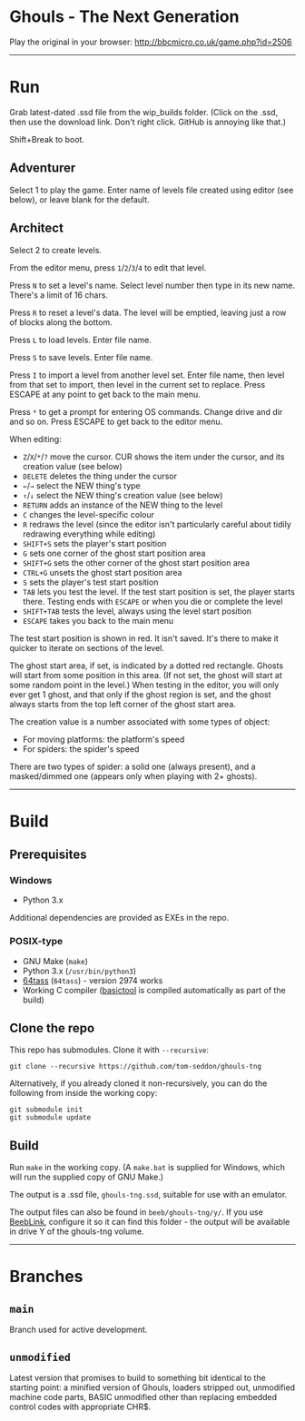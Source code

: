 # Ghouls - The Next Generation

Play the original in your browser: http://bbcmicro.co.uk/game.php?id=2506

----

# Run

Grab latest-dated .ssd file from the wip_builds folder. (Click on the
.ssd, then use the download link. Don't right click. GitHub is
annoying like that.)

Shift+Break to boot.

## Adventurer

Select 1 to play the game. Enter name of levels file created using
editor (see below), or leave blank for the default.

## Architect

Select 2 to create levels.

From the editor menu, press `1`/`2`/`3`/`4` to edit that level.

Press `N` to set a level's name. Select level number then type in its
new name. There's a limit of 16 chars.

Press `R` to reset a level's data. The level will be emptied, leaving
just a row of blocks along the bottom.

Press `L` to load levels. Enter file name.

Press `S` to save levels. Enter file name.

Press `I` to import a level from another level set. Enter file name,
then level from that set to import, then level in the current set to
replace. Press ESCAPE at any point to get back to the main menu.

Press `*` to get a prompt for entering OS commands. Change drive and
dir and so on. Press ESCAPE to get back to the editor menu.

When editing:

- `Z`/`X`/`*`/`?` move the cursor. CUR shows the item under the
  cursor, and its creation value (see below)
- `DELETE` deletes the thing under the cursor
- `←`/`→` select the NEW thing's type
- `↑`/`↓` select the NEW thing's creation value (see below)
- `RETURN` adds an instance of the NEW thing to the level
- `C` changes the level-specific colour
- `R` redraws the level (since the editor isn't particularly careful
  about tidily redrawing everything while editing)
- `SHIFT+S` sets the player's start position
- `G` sets one corner of the ghost start position area
- `SHIFT+G` sets the other corner of the ghost start position area
- `CTRL+G` unsets the ghost start position area
- `S` sets the player's test start position
- `TAB` lets you test the level. If the test start position is set,
  the player starts there. Testing ends with `ESCAPE` or when you die
  or complete the level
- `SHIFT+TAB` tests the level, always using the level start position
- `ESCAPE` takes you back to the main menu

The test start position is shown in red. It isn't saved. It's there to
make it quicker to iterate on sections of the level.

The ghost start area, if set, is indicated by a dotted red rectangle.
Ghosts will start from some position in this area. (If not set, the
ghost will start at some random point in the level.) When testing in
the editor, you will only ever get 1 ghost, and that only if the ghost
region is set, and the ghost always starts from the top left corner of
the ghost start area.

The creation value is a number associated with some types of object:

- For moving platforms: the platform's speed
- For spiders: the spider's speed

There are two types of spider: a solid one (always present), and a
masked/dimmed one (appears only when playing with 2+ ghosts).

----

# Build

## Prerequisites

### Windows

- Python 3.x

Additional dependencies are provided as EXEs in the repo.

### POSIX-type

- GNU Make (`make`)
- Python 3.x (`/usr/bin/python3`)
- [64tass](https://sourceforge.net/projects/tass64/) (`64tass`) -
  version 2974 works
- Working C compiler
  ([basictool](https://github.com/ZornsLemma/basictool) is compiled
  automatically as part of the build)

## Clone the repo

This repo has submodules. Clone it with `--recursive`:

    git clone --recursive https://github.com/tom-seddon/ghouls-tng
	
Alternatively, if you already cloned it non-recursively, you can do
the following from inside the working copy:

    git submodule init
	git submodule update

## Build

Run `make` in the working copy. (A `make.bat` is supplied for Windows,
which will run the supplied copy of GNU Make.)

The output is a .ssd file, `ghouls-tng.ssd`, suitable for use with an
emulator.

The output files can also be found in `beeb/ghouls-tng/y/`. If you use
[BeebLink](https://github.com/tom-seddon/beeblink/), configure it so
it can find this folder - the output will be available in drive Y of
the ghouls-tng volume.

----

# Branches

## `main`

Branch used for active development.

## `unmodified`

Latest version that promises to build to something bit identical to
the starting point: a minified version of Ghouls, loaders stripped
out, unmodified machine code parts, BASIC unmodified other than
replacing embedded control codes with appropriate CHR$.
